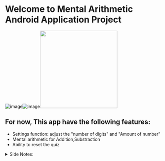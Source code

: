 # Welcome to Mental Arithmetic Android Application Project
![image](https://github.com/yuuki5267/MentalArithmetic/assets/143811397/aaf4a831-614c-4345-b380-7110a4fba281)![image](https://github.com/yuuki5267/MentalArithmetic/assets/143811397/301e2687-8d1e-41d1-90dd-0e826c809f38)<img src="https://github.com/yuuki5267/MentalArithmetic/assets/143811397/0f1334c7-78a4-4812-bde4-adc6f6fb1236" width="250"/>

<h2>For now, This app have the following features:</h2>

* Settings function: adjust the "number of digits" and "Amount of number"
* Mental arithmetic for Addition,Substraction
* Ability to reset the quiz

<details>
<summary>Side Notes:</summary>
This was a project I have done months ago, I may get back to this after finishing my project in Unity.

Documentation:
https://docs.google.com/document/d/1Urgkp6NbwSEshDnWT-ozFNrNaA9OjBNfGIu5G1JcWIo/edit
</details>
